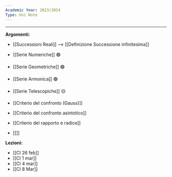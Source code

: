```yaml
---
Academic Year: 2023/2024
Type: Uni Note
---
```

---
**Argomenti:**
- [[Successioni Reali]] --> [[Definizione Successione infinitesima]]
- [[Serie Numeriche]] 🟢
- [[Serie Geometriche]] 🟢
- [[Serie Armonica]] 🟢
- [[Serie Telescopiche]] 🟡

- [[Criterio del confronto (Gauss)]]
- [[Criterio del confronto asintotico]]
- [[Criterio del rapporto e radice]]
- [[]]


**Lezioni:**
- [[CI 26 feb]]
- [[CI 1 mar]]
- [[CI 4 mar]]
- [[CI 8 Mar]]

